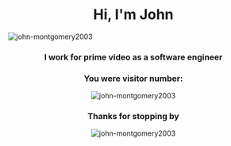 <h1 align="center"> Hi, I'm John</h1>

<img src="./images/JOHN HERO.png" alt="john-montgomery2003" />

<h3 align="center">I work for prime video as a software engineer</h3>

<h3 align="center">You were visitor number:</h3>
<p align="center"><img src="https://profile-counter.glitch.me/john-montgomery2003/count.svg" alt="john-montgomery2003" /></p>
<h3 align="center">Thanks for stopping by</h3>

<p align="center"><img src="https://github.com/john-montgomery2003/john-montgomery2003/blob/main/image.png?raw=true" alt="john-montgomery2003" /></p>
